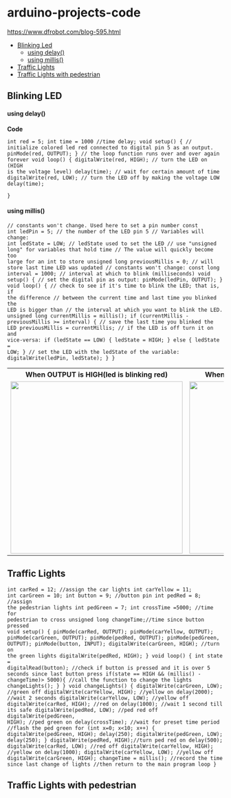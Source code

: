 # arduino-projects-code

https://www.dfrobot.com/blog-595.html

* [Blinking Led](#blinking-led)
  - [using delay()](#using-delay)
  - [using millis()](#using-millis)
* [Traffic Lights](#traffic-lights)
* [Traffic Lights with pedestrian](#traffic-ights-with-pedestrian)

## Blinking LED

#### using delay()
**Code**

<code>int red = 5;
int time = 1000 //time delay;
void setup() {
	// initialize colored led red connected to digital pin 5 as an output.
	pinMode(red, OUTPUT);
}
// the loop function runs over and over again forever
void loop() {
	digitalWrite(red, HIGH);  // turn the LED on (HIGH is the voltage level)
	delay(time);                      // wait for certain amount of time 
	digitalWrite(red, LOW);   // turn the LED off by making the voltage LOW
	delay(time);                    
}
</code>

#### using millis()

<code>// constants won't change. Used here to set a pin number
const int ledPin = 5;  // the number of the LED pin 5
// Variables will change:
int ledState = LOW;  // ledState used to set the LED
// use "unsigned long" for variables that hold time
// The value will quickly become too large for an int to store
unsigned long previousMillis = 0;  // will store last time LED was updated
// constants won't change:
const long interval = 1000;  // interval at which to blink (milliseconds)
void setup() {
	// set the digital pin as output:
	pinMode(ledPin, OUTPUT);
}
void loop() {
	// check to see if it's time to blink the LED; that is, if the difference
	// between the current time and last time you blinked the LED is bigger than
	// the interval at which you want to blink the LED.
	unsigned long currentMillis = millis();
	if (currentMillis - previousMillis >= interval) {
		// save the last time you blinked the LED
		previousMillis = currentMillis;
		// if the LED is off turn it on and vice-versa:
		if (ledState == LOW) {
			ledState = HIGH;
		} else {
			ledState = LOW;
		}
		// set the LED with the ledState of the variable:
		digitalWrite(ledPin, ledState);
	}
}
</code>

<table>
	<tr><th>When OUTPUT is HIGH(led is blinking red)</th>
	<th>When OUTPUT is LOW(led is not blinking)</th></tr>
	<tr><td><img width=400 height=auto src='https://github.com/user-attachments/assets/3e117b31-fa0b-4fd1-88d2-8791b6f98796'></td>
	<td><img width=400 height=auto src='https://github.com/user-attachments/assets/1a517274-f4a0-4a09-81f3-9c910e354c25'>
</td></tr>
</table>



  ## Traffic Lights

<code>int carRed = 12; //assign the car lights
	int carYellow = 11;
	int carGreen = 10;
	int button = 9; //button pin
	int pedRed = 8; //assign the pedestrian lights
	int pedGreen = 7;
	int crossTime =5000; //time for pedestrian to cross
	unsigned long changeTime;//time since button pressed
 void setup() {
	pinMode(carRed, OUTPUT);
	pinMode(carYellow, OUTPUT);
	pinMode(carGreen, OUTPUT);
	pinMode(pedRed, OUTPUT);
	pinMode(pedGreen, OUTPUT);
	pinMode(button, INPUT);
	digitalWrite(carGreen, HIGH); //turn on the green lights
	digitalWrite(pedRed, HIGH);
	}
 	void loop() {
	int state = digitalRead(button);
	//check if button is pressed and it is over 5 seconds since last button press
	if(state == HIGH && (millis() - changeTime)> 5000){
	//call the function to change the lights
	changeLights();
	}
	}
 void changeLights() {
	digitalWrite(carGreen, LOW); //green off
	digitalWrite(carYellow, HIGH); //yellow on
	delay(2000); //wait 2 seconds
 digitalWrite(carYellow, LOW); //yellow off
	digitalWrite(carRed, HIGH); //red on
	delay(1000); //wait 1 second till its safe
 digitalWrite(pedRed, LOW); //ped red off
	digitalWrite(pedGreen, HIGH); //ped green on
	delay(crossTime); //wait for preset time period
 	//flash the ped green
	for (int x=0; x<10; x++) {
	digitalWrite(pedGreen, HIGH);
	delay(250);
	digitalWrite(pedGreen, LOW);
	delay(250);
	}
 digitalWrite(pedRed, HIGH);//turn ped red on
	delay(500);
 digitalWrite(carRed, LOW); //red off
	digitalWrite(carYellow, HIGH); //yellow on
	delay(1000);
	digitalWrite(carYellow, LOW); //yellow off
	digitalWrite(carGreen, HIGH); 
 changeTime = millis(); //record the time since last change of lights
	//then return to the main program loop
	}
 </code>

  ## Traffic Lights with pedestrian

 <code></code>
